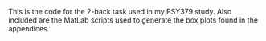 This is the code for the 2-back task used in my PSY379 study. Also included are the MatLab scripts used to generate the box plots found in the appendices.
